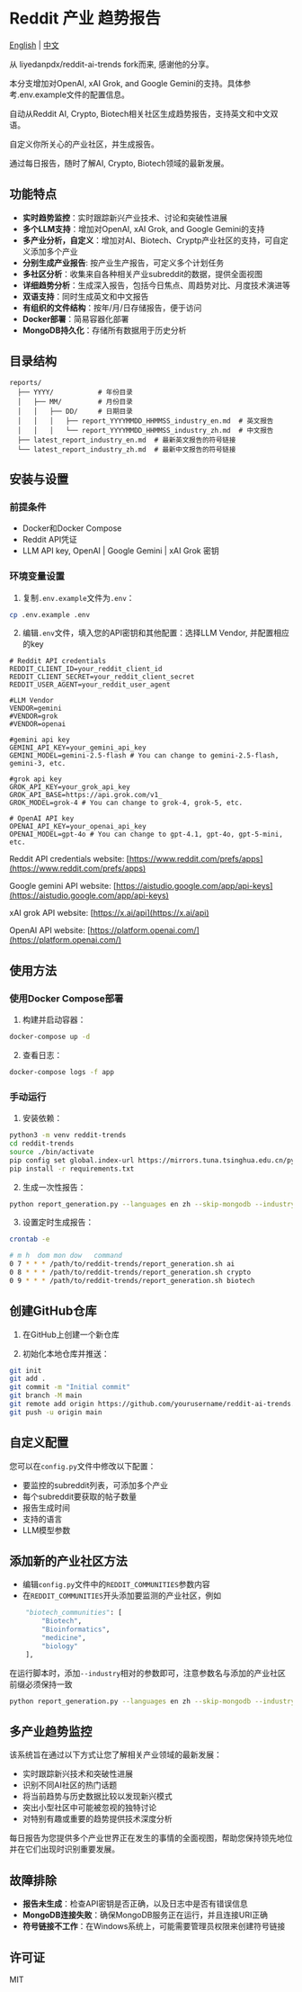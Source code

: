 # Reddit 产业 趋势报告

[English](README.md) | [中文](README_CN.md)

从 liyedanpdx/reddit-ai-trends fork而来, 感谢他的分享。

本分支增加对OpenAI, xAI Grok, and Google Gemini的支持。具体参考.env.example文件的配置信息。

自动从Reddit AI, Crypto, Biotech相关社区生成趋势报告，支持英文和中文双语。

自定义你所关心的产业社区，并生成报告。

通过每日报告，随时了解AI, Crypto, Biotech领域的最新发展。

## 功能特点

- **实时趋势监控**：实时跟踪新兴产业技术、讨论和突破性进展
- **多个LLM支持**：增加对OpenAI, xAI Grok, and Google Gemini的支持
- **多产业分析，自定义**：增加对AI、Biotech、Cryptp产业社区的支持，可自定义添加多个产业
- **分别生成产业报告**: 按产业生产报告，可定义多个计划任务
- **多社区分析**：收集来自各种相关产业subreddit的数据，提供全面视图
- **详细趋势分析**：生成深入报告，包括今日焦点、周趋势对比、月度技术演进等
- **双语支持**：同时生成英文和中文报告
- **有组织的文件结构**：按年/月/日存储报告，便于访问
- **Docker部署**：简易容器化部署
- **MongoDB持久化**：存储所有数据用于历史分析

## 目录结构

```
reports/
  ├── YYYY/           # 年份目录
  │   ├── MM/         # 月份目录
  │   │   ├── DD/     # 日期目录
  │   │   │   ├── report_YYYYMMDD_HHMMSS_industry_en.md  # 英文报告
  │   │   │   └── report_YYYYMMDD_HHMMSS_industry_zh.md  # 中文报告
  ├── latest_report_industry_en.md  # 最新英文报告的符号链接
  └── latest_report_industry_zh.md  # 最新中文报告的符号链接
```

## 安装与设置

### 前提条件

- Docker和Docker Compose
- Reddit API凭证
- LLM API key, OpenAI | Google Gemini | xAI Grok 密钥

### 环境变量设置

1. 复制`.env.example`文件为`.env`：

```bash
cp .env.example .env
```

2. 编辑`.env`文件，填入您的API密钥和其他配置：选择LLM Vendor, 并配置相应的key

```
# Reddit API credentials
REDDIT_CLIENT_ID=your_reddit_client_id
REDDIT_CLIENT_SECRET=your_reddit_client_secret
REDDIT_USER_AGENT=your_reddit_user_agent

#LLM Vendor
VENDOR=gemini
#VENDOR=grok
#VENDOR=openai

#gemini api key
GEMINI_API_KEY=your_gemini_api_key
GEMINI_MODEL=gemini-2.5-flash # You can change to gemini-2.5-flash, gemini-3, etc.

#grok api key
GROK_API_KEY=your_grok_api_key
GROK_API_BASE=https://api.grok.com/v1_
GROK_MODEL=grok-4 # You can change to grok-4, grok-5, etc.

# OpenAI API key
OPENAI_API_KEY=your_openai_api_key
OPENAI_MODEL=gpt-4o # You can change to gpt-4.1, gpt-4o, gpt-5-mini, etc.

```

Reddit API credentials website: [https://www.reddit.com/prefs/apps](https://www.reddit.com/prefs/apps)

Google gemini API website: [https://aistudio.google.com/app/api-keys](https://aistudio.google.com/app/api-keys)

xAI grok API website: [https://x.ai/api](https://x.ai/api)

OpenAI API website: [https://platform.openai.com/](https://platform.openai.com/)

## 使用方法

### 使用Docker Compose部署

1. 构建并启动容器：

```bash
docker-compose up -d
```

2. 查看日志：

```bash
docker-compose logs -f app
```

### 手动运行

1. 安装依赖：

```bash
python3 -m venv reddit-trends
cd reddit-trends
source ./bin/activate
pip config set global.index-url https://mirrors.tuna.tsinghua.edu.cn/pypi/web/simple
pip install -r requirements.txt
```

2. 生成一次性报告：

```bash
python report_generation.py --languages en zh --skip-mongodb --industry ai
```

3. 设置定时生成报告：

```bash
crontab -e

# m h  dom mon dow   command
0 7 * * * /path/to/reddit-trends/report_generation.sh ai
0 8 * * * /path/to/reddit-trends/report_generation.sh crypto
0 9 * * * /path/to/reddit-trends/report_generation.sh biotech
```


## 创建GitHub仓库

1. 在GitHub上创建一个新仓库

2. 初始化本地仓库并推送：

```bash
git init
git add .
git commit -m "Initial commit"
git branch -M main
git remote add origin https://github.com/yourusername/reddit-ai-trends.git
git push -u origin main
```

## 自定义配置

您可以在`config.py`文件中修改以下配置：

- 要监控的subreddit列表，可添加多个产业
- 每个subreddit要获取的帖子数量
- 报告生成时间
- 支持的语言
- LLM模型参数

## 添加新的产业社区方法

- 编辑`config.py`文件中的`REDDIT_COMMUNITIES`参数内容
- 在`REDDIT_COMMUNITIES`开头添加要监测的产业社区，例如

```py
    "biotech_communities": [
        "Biotech",
        "Bioinformatics",
        "medicine",
        "biology"
    ],
```

在运行脚本时，添加`--industry`相对的参数即可，注意参数名与添加的产业社区前缀必须保持一致

```bash
python report_generation.py --languages en zh --skip-mongodb --industry biotech
```

## 多产业趋势监控

该系统旨在通过以下方式让您了解相关产业领域的最新发展：

- 实时跟踪新兴技术和突破性进展
- 识别不同AI社区的热门话题
- 将当前趋势与历史数据比较以发现新兴模式
- 突出小型社区中可能被忽视的独特讨论
- 对特别有趣或重要的趋势提供技术深度分析

每日报告为您提供多个产业世界正在发生的事情的全面视图，帮助您保持领先地位并在它们出现时识别重要发展。

## 故障排除

- **报告未生成**：检查API密钥是否正确，以及日志中是否有错误信息
- **MongoDB连接失败**：确保MongoDB服务正在运行，并且连接URI正确
- **符号链接不工作**：在Windows系统上，可能需要管理员权限来创建符号链接

## 许可证

MIT 